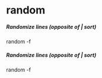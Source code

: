 # random

##### Randomize lines (opposite of | sort)

   random  -f <file>

##### Randomize lines (opposite of | sort)

   random  -f <file>
